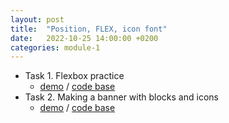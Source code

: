 ```yaml
---
layout: post
title:  "Position, FLEX, icon font"
date:   2022-10-25 14:00:00 +0200
categories: module-1
---
```

- Task 1. Flexbox practice
  - [demo](https://bulhakovolexii.github.io/Prog-academy-homeworks/4-lecture-homework/task1/index.html) / [code base](https://github.com/bulhakovolexii/Prog-academy-homeworks/blob/main/4-lecture-homework/task1/)
- Task 2. Making a banner with blocks and icons
  - [demo](https://bulhakovolexii.github.io/Prog-academy-homeworks/4-lecture-homework/task2/index.html) / [code base](https://github.com/bulhakovolexii/Prog-academy-homeworks/blob/main/4-lecture-homework/task2/)